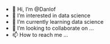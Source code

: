 - 👋 Hi, I’m @Danlof
- 👀 I’m interested in data science 
- 🌱 I’m currently learning data science
- 💞️ I’m looking to collaborate on ...
- 📫 How to reach me ...

<!---
Danlof/Danlof is a ✨ special ✨ repository because its `README.md` (this file) appears on your GitHub profile.
You can click the Preview link to take a look at your changes.
--->
